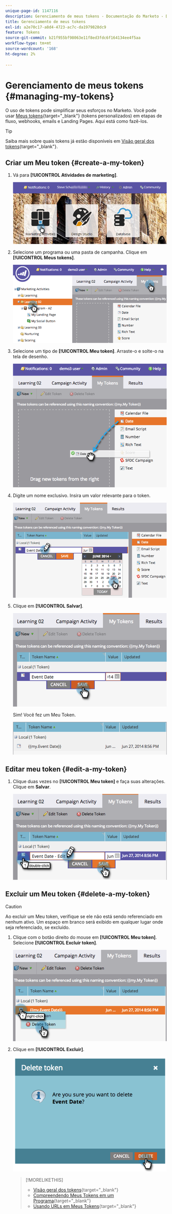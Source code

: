 ```yaml
---
unique-page-id: 1147116
description: Gerenciamento de meus tokens - Documentação do Marketo - Documentação do produto
title: Gerenciamento de meus tokens
exl-id: a2e70c17-a8d4-4723-ac7c-da1979828dc9
feature: Tokens
source-git-commit: b21f955bf98063e11f8ed3fdc6f164134ee4f5aa
workflow-type: tm+mt
source-wordcount: '168'
ht-degree: 2%

---
```


# Gerenciamento de meus tokens {#managing-my-tokens}

O uso de tokens pode simplificar seus esforços no Marketo. Você pode usar [Meus tokens](/help/marketo/product-docs/core-marketo-concepts/programs/tokens/understanding-my-tokens-in-a-program.md){target="_blank"} (tokens personalizados) em etapas de fluxo, webhooks, emails e Landing Pages. Aqui está como fazê-los.

>[!TIP]
>
>Saiba mais sobre quais tokens já estão disponíveis em [Visão geral dos tokens](/help/marketo/product-docs/demand-generation/landing-pages/personalizing-landing-pages/tokens-overview.md){target="_blank"}.

## Criar um Meu token {#create-a-my-token}

1. Vá para **[!UICONTROL Atividades de marketing]**.

   ![](assets/login-marketing-activities.png)

1. Selecione um programa ou uma pasta de campanha. Clique em **[!UICONTROL Meus tokens]**.

   ![](assets/image2014-9-18-12-3a4-3a27.png)

1. Selecione um tipo de **[!UICONTROL Meu token]**. Arraste-o e solte-o na tela de desenho.

   ![](assets/image2014-9-18-12-3a4-3a39.png)

1. Digite um nome exclusivo. Insira um valor relevante para o token.

   ![](assets/image2014-9-18-12-3a4-3a53.png)

1. Clique em **[!UICONTROL Salvar]**.

   ![](assets/image2014-9-18-12-3a5-3a5.png)

   Sim! Você fez um Meu Token.

   ![](assets/image2014-9-18-12-3a5-3a15.png)

## Editar meu token {#edit-a-my-token}

1. Clique duas vezes no **[!UICONTROL Meu token]** e faça suas alterações. Clique em **Salvar**.

   ![](assets/image2014-9-18-12-3a5-3a45.png)

## Excluir um Meu token {#delete-a-my-token}

>[!CAUTION]
>
>Ao excluir um Meu token, verifique se ele não está sendo referenciado em nenhum ativo. Um espaço em branco será exibido em qualquer lugar onde seja referenciado, se excluído.

1. Clique com o botão direito do mouse em **[!UICONTROL Meu token]**. Selecione **[!UICONTROL Excluir token]**.

   ![](assets/image2014-9-18-12-3a7-3a24.png)

1. Clique em **[!UICONTROL Excluir]**.

   ![](assets/image2014-9-18-12-3a7-3a31.png)

   >[!MORELIKETHIS]
   >
   >* [Visão geral dos tokens](/help/marketo/product-docs/demand-generation/landing-pages/personalizing-landing-pages/tokens-overview.md){target="_blank"}
   >* [Compreendendo Meus Tokens em um Programa](/help/marketo/product-docs/core-marketo-concepts/programs/tokens/understanding-my-tokens-in-a-program.md){target="_blank"}
   >* [Usando URLs em Meus Tokens](/help/marketo/product-docs/email-marketing/general/using-tokens/using-urls-in-my-tokens.md){target="_blank"}
